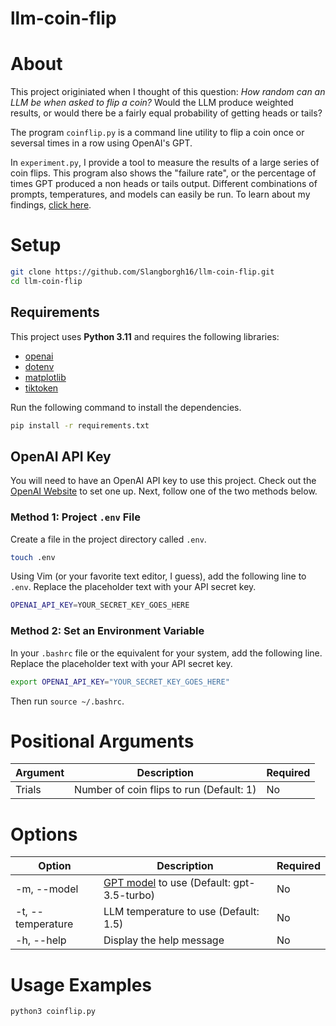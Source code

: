 # llm-coin-flip

# About
This project originiated when I thought of this question:
*How random can an LLM be when asked to flip a coin?*
Would the LLM produce weighted results, or would there be a fairly equal probability of getting heads or tails?

The program `coinflip.py` is a command line utility to flip a coin once or seversal times in a row using OpenAI's GPT.

In `experiment.py`, I provide a tool to measure the results of a large series of coin flips.
This program also shows the "failure rate", or the percentage of times GPT produced a non heads or tails output.
Different combinations of prompts, temperatures, and models can easily be run.
To learn about  my findings, [click here](experiment.md). 

# Setup
```bash
git clone https://github.com/Slangborgh16/llm-coin-flip.git
cd llm-coin-flip
```

## Requirements
This project uses **Python 3.11** and requires the following libraries:
- [openai](https://github.com/openai/openai-python)
- [dotenv](https://github.com/theskumar/python-dotenv)
- [matplotlib](https://github.com/matplotlib/matplotlib)
- [tiktoken](https://github.com/openai/tiktoken)

Run the following command to install the dependencies.
```bash
pip install -r requirements.txt
```

## OpenAI API Key
You will need to have an OpenAI API key to use this project. Check out the [OpenAI Website](https://platform.openai.com/api-keys) to set one up. Next, follow one of the two methods below.

### Method 1: Project `.env` File
Create a file in the project directory called `.env`.
```bash
touch .env
```
Using Vim (or your favorite text editor, I guess), add the following line to `.env`. Replace the placeholder text with your API secret key.
```bash
OPENAI_API_KEY=YOUR_SECRET_KEY_GOES_HERE
```

### Method 2: Set an Environment Variable
In your `.bashrc` file or the equivalent for your system, add the following line. Replace the placeholder text with your API secret key.
```bash
export OPENAI_API_KEY="YOUR_SECRET_KEY_GOES_HERE"
```
Then run `source ~/.bashrc`.

# Positional Arguments
|**Argument**|**Description**|**Required**|
|---|---|---|
|Trials|Number of coin flips to run (Default: 1)|No|

# Options
|**Option**|**Description**|**Required**|
|---|---|---|
|-m, --model|[GPT model](https://platform.openai.com/docs/models/gpt-3-5) to use (Default: gpt-3.5-turbo)|No|
|-t, --temperature|LLM temperature to use (Default: 1.5)|No|
|-h, --help|Display the help message|No|

# Usage Examples
```bash
python3 coinflip.py
```
